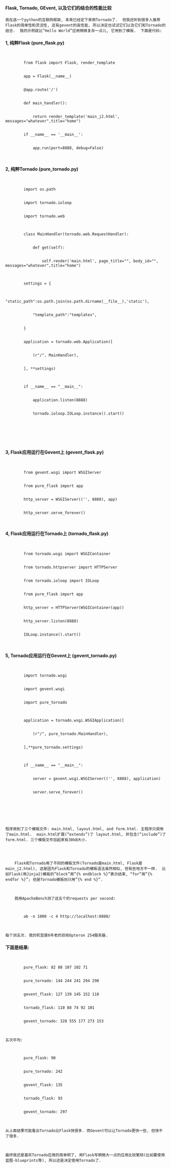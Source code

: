 

#### Flask, Tornado, GEvent, 以及它们的结合的性能比较








	我在选一个python的互联网框架, 本来已经定下来用Tornado了.  但我还听到很多人推荐Flask的简单性和灵活性, 还有gevent的高性能, 所以决定也试试它们以及它们和Tornado的结合.  我的示例就比”Hello World”应用稍微复杂一点儿, 它用到了模板.  下面是代码:



#### 1, 纯粹Flask (pure_flask.py)



```

	
		from flask import Flask, render_template


		app = Flask(__name__)


		@app.route('/')


		def main_handler():


		    return render_template('main_j2.html', messages="whatever",title="home")


		if __name__ == '__main__':


		    app.run(port=8888, debug=False)



```


#### 2, 纯粹Tornado (pure_tornado.py)



```

	
		import os.path


		import tornado.ioloop


		import tornado.web


	
		class MainHandler(tornado.web.RequestHandler):


		    def get(self):


		        self.render('main.html', page_title="", body_id="", messages="whatever",title="home")


	
		settings = {


		    "static_path":os.path.join(os.path.dirname(__file__),'static'),


		    "template_path":"templates",


		}


		application = tornado.web.Application([


		    (r"/", MainHandler),


		], **settings)


	
		if __name__ == "__main__":


		    application.listen(8888)


		    tornado.ioloop.IOLoop.instance().start()


	
		 



```


#### 3, Flask应用运行在Gevent上 (gevent_flask.py)



```

	
		from gevent.wsgi import WSGIServer


		from pure_flask import app


		http_server = WSGIServer(('', 8888), app)


		http_server.serve_forever()



```


#### 4, Flask应用运行在Tornado上 (tornado_flask.py)



```

	
		from tornado.wsgi import WSGIContainer


		from tornado.httpserver import HTTPServer


		from tornado.ioloop import IOLoop


		from pure_flask import app


		http_server = HTTPServer(WSGIContainer(app))


		http_server.listen(8888)


		IOLoop.instance().start()



```


#### 5, Tornado应用运行在Gevent上 (gevent_tornado.py)



```

	
		import tornado.wsgi


		import gevent.wsgi


		import pure_tornado


	
		application = tornado.wsgi.WSGIApplication([


		    (r"/", pure_tornado.MainHandler),


		],**pure_tornado.settings)


	
		if __name__ == "__main__":


		    server = gevent.wsgi.WSGIServer(('', 8888), application)


		    server.serve_forever()


	
		 



```


	程序用到了三个模板文件: main.html, layout.html, and form.html. 主程序只调用了main.html.  main.html扩展(“extends”)了 layout.html, 并包含(“include”)了 form.html. 三个模板文件加起来有30kB大小.



	
		Flask和Tornado用了不同的模板文件(Tornado是main.html, Flask是main_j2.html), 这是因为Flask和Tornado的模板语法虽然相似, 但有些地方不一样.  比如Flask(用Jinja2)模板的”block”用”{% endblock %}”表示结束, “for”用”{% endfor %}”; 但是Tornado模板则只用”{% end %}”.


	
		我用ApacheBench测了这五个的requests per second:






```

	
		ab -n 1000 -c 4 http://localhost:8888/



```


	每个测五次. 我的机型是6年老的双核Opteron 254服务器.



#### 下面是结果:



```

	
		pure_flask: 82 88 107 102 71


		pure_tornado: 144 244 241 294 290


		gevent_flask: 127 139 145 152 110


		tornado_flask: 110 88 74 92 101


		gevent_tornado: 328 555 177 273 153



```


	五次平均:



```

	
		pure_flask: 90


		pure_tornado: 242


		gevent_flask: 135


		tornado_flask: 93


		gevent_tornado: 297



```


	从上面结果可能看出Tornado比Flask快很多. 而Gevent可以让Tornado更快一些, 但快不了很多.



	最终我还是喜欢Tornado应用的简单明了, 用Flask写稍微大一点的应用比较繁琐(比如要使用蓝图-blueprints等), 所以还是决定使用Tornado了.


